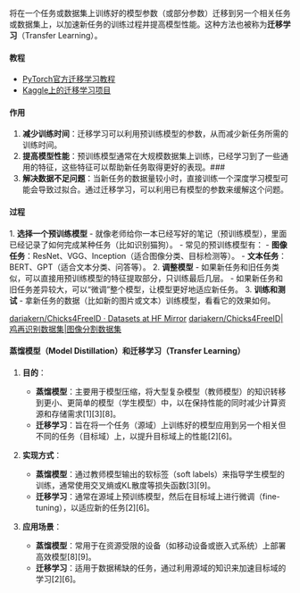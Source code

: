 将在一个任务或数据集上训练好的模型参数（或部分参数）迁移到另一个相关任务或数据集上，以加速新任务的训练过程并提高模型性能。这种方法也被称为**迁移学习**（Transfer Learning）。

#### **教程**
- [PyTorch官方迁移学习教程](https://pytorch.org/tutorials/beginner/transfer_learning_tutorial.html)
- [Kaggle上的迁移学习项目](https://www.kaggle.com/learn/transfer-learning)


#### **作用**
1. **减少训练时间**：迁移学习可以利用预训练模型的参数，从而减少新任务所需的训练时间。
2. **提高模型性能**：预训练模型通常在大规模数据集上训练，已经学习到了一些通用的特征，这些特征可以帮助新任务取得更好的表现。###
3. **解决数据不足问题**：当新任务的数据量较小时，直接训练一个深度学习模型可能会导致过拟合。通过迁移学习，可以利用已有模型的参数来缓解这个问题。

#### **过程**
1. **选择一个预训练模型**
	- 就像老师给你一本已经写好的笔记（预训练模型），里面已经记录了如何完成某种任务（比如识别猫狗）。
	- 常见的预训练模型有：
	    - **图像任务**：ResNet、VGG、Inception（适合图像分类、目标检测等）。
	    - **文本任务**：BERT、GPT（适合文本分类、问答等）。
2. **调整模型**
	- 如果新任务和旧任务类似，可以直接用预训练模型的特征提取部分，只训练最后几层。
	- 如果新任务和旧任务差异较大，可以“微调”整个模型，让模型更好地适应新任务。
 3. **训练和测试**
	- 拿新任务的数据（比如新的图片或文本）训练模型，看看它的效果如何。



[dariakern/Chicks4FreeID · Datasets at HF Mirror](https://hf-mirror.com/datasets/dariakern/Chicks4FreeID)
[dariakern/Chicks4FreeID|鸡再识别数据集|图像分割数据集](https://www.selectdataset.com/dataset/0b92254e214be152c804f23f0c37cb79)
#### 蒸馏模型（Model Distillation）和迁移学习（Transfer Learning）
1. **目的**：
   - **蒸馏模型**：主要用于模型压缩，将大型复杂模型（教师模型）的知识转移到更小、更简单的模型（学生模型）中，以在保持性能的同时减少计算资源和存储需求[1][3][8]。
   - **迁移学习**：旨在将一个任务（源域）上训练好的模型应用到另一个相关但不同的任务（目标域）上，以提升目标域上的性能[2][6]。

2. **实现方式**：
   - **蒸馏模型**：通过教师模型输出的软标签（soft labels）来指导学生模型的训练，通常使用交叉熵或KL散度等损失函数[3][9]。
   - **迁移学习**：通常在源域上预训练模型，然后在目标域上进行微调（fine-tuning），以适应新的任务[2][6]。

3. **应用场景**：
   - **蒸馏模型**：常用于在资源受限的设备（如移动设备或嵌入式系统）上部署高效模型[8][9]。
   - **迁移学习**：适用于数据稀缺的任务，通过利用源域的知识来加速目标域的学习[2][6]。